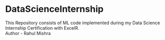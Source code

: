 # DataScienceInternship
This Repository consists of ML code implemented during my Data Science Internship Certification with ExcelR.
<br>
Author - Rahul Mishra
